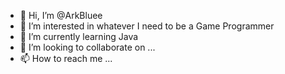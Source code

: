 - 👋 Hi, I’m @ArkBluee
- 👀 I’m interested in whatever I need to be a Game Programmer
- 🌱 I’m currently learning Java 
- 💞️ I’m looking to collaborate on ...
- 📫 How to reach me ...

<!---
ArkBluee/ArkBluee is a ✨ special ✨ repository because its `README.md` (this file) appears on your GitHub profile.
You can click the Preview link to take a look at your changes.
--->
